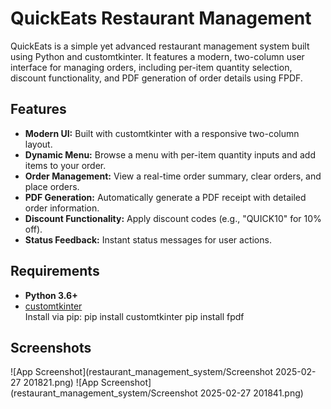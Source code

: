 # QuickEats Restaurant Management

QuickEats is a simple yet advanced restaurant management system built using Python and customtkinter. It features a modern, two-column user interface for managing orders, including per-item quantity selection, discount functionality, and PDF generation of order details using FPDF.

## Features

- **Modern UI:** Built with customtkinter with a responsive two-column layout.
- **Dynamic Menu:** Browse a menu with per-item quantity inputs and add items to your order.
- **Order Management:** View a real-time order summary, clear orders, and place orders.
- **PDF Generation:** Automatically generate a PDF receipt with detailed order information.
- **Discount Functionality:** Apply discount codes (e.g., "QUICK10" for 10% off).
- **Status Feedback:** Instant status messages for user actions.

## Requirements

- **Python 3.6+**
- [customtkinter](https://github.com/TomSchimansky/CustomTkinter)  
  Install via pip:
  pip install customtkinter
  pip install fpdf

## Screenshots

![App Screenshot](restaurant_management_system/Screenshot 2025-02-27 201821.png)
![App Screenshot](restaurant_management_system/Screenshot 2025-02-27 201841.png)
